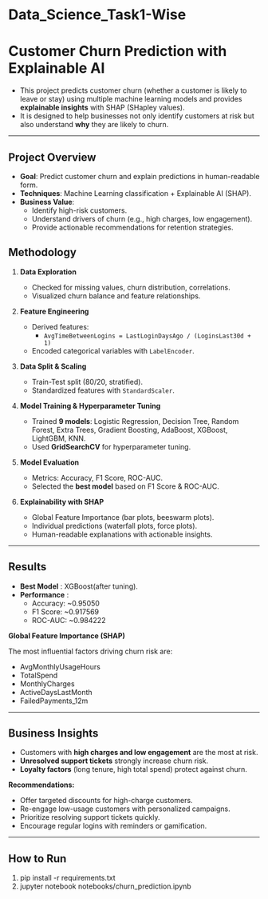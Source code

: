 # Data_Science_Task1-Wise

# Customer Churn Prediction with Explainable AI

- This project predicts customer churn (whether a customer is likely to leave or stay) using multiple machine learning models and provides **explainable insights** with SHAP (SHapley values).  
- It is designed to help businesses not only identify customers at risk but also understand **why** they are likely to churn.

---

## Project Overview

- **Goal**: Predict customer churn and explain predictions in human-readable form.
- **Techniques**: Machine Learning classification + Explainable AI (SHAP).
- **Business Value**:  
  - Identify high-risk customers.  
  - Understand drivers of churn (e.g., high charges, low engagement).  
  - Provide actionable recommendations for retention strategies.


## Methodology

1. **Data Exploration**  
   - Checked for missing values, churn distribution, correlations.  
   - Visualized churn balance and feature relationships.  

2. **Feature Engineering**  
   - Derived features:    
     - `AvgTimeBetweenLogins = LastLoginDaysAgo / (LoginsLast30d + 1)`  
   - Encoded categorical variables with `LabelEncoder`.  

3. **Data Split & Scaling**  
   - Train-Test split (80/20, stratified).  
   - Standardized features with `StandardScaler`.  

4. **Model Training & Hyperparameter Tuning**  
   - Trained **9 models**: Logistic Regression, Decision Tree, Random Forest, Extra Trees, Gradient Boosting, AdaBoost, XGBoost, LightGBM, KNN.  
   - Used **GridSearchCV** for hyperparameter tuning.  

5. **Model Evaluation**  
   - Metrics: Accuracy, F1 Score, ROC-AUC.  
   - Selected the **best model** based on F1 Score & ROC-AUC.  

6. **Explainability with SHAP**  
   - Global Feature Importance (bar plots, beeswarm plots).  
   - Individual predictions (waterfall plots, force plots).  
   - Human-readable explanations with actionable insights.  

---

## Results

- **Best Model** : XGBoost(after tuning).  
- **Performance** :  
  - Accuracy: ~0.95050		  
  - F1 Score: ~0.917569  
  - ROC-AUC: ~0.984222  

**Global Feature Importance (SHAP)**
  
  The most influential factors driving churn risk are:
- AvgMonthlyUsageHours
- TotalSpend
- MonthlyCharges
- ActiveDaysLastMonth
- FailedPayments_12m 

---

## Business Insights

- Customers with **high charges and low engagement** are the most at risk.  
- **Unresolved support tickets** strongly increase churn risk.  
- **Loyalty factors** (long tenure, high total spend) protect against churn.  

**Recommendations:**  
- Offer targeted discounts for high-charge customers.  
- Re-engage low-usage customers with personalized campaigns.  
- Prioritize resolving support tickets quickly.  
- Encourage regular logins with reminders or gamification.  

---

## How to Run

1. pip install -r requirements.txt
2. jupyter notebook notebooks/churn_prediction.ipynb


